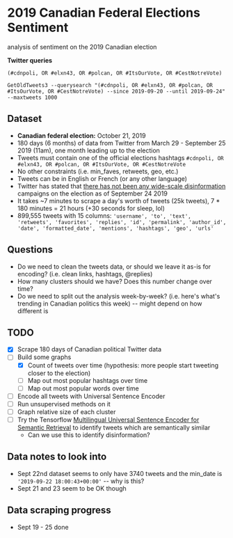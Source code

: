 # 2019 Canadian Federal Elections Sentiment 
analysis of sentiment on the 2019 Canadian election

**Twitter queries**
```
(#cdnpoli, OR #elxn43, OR #polcan, OR #ItsOurVote, OR #CestNotreVote)

GetOldTweets3 --querysearch "(#cdnpoli, OR #elxn43, OR #polcan, OR #ItsOurVote, OR #CestNotreVote) --since 2019-09-20 --until 2019-09-24" --maxtweets 1000
```

## Dataset
* **Canadian federal election:** October 21, 2019
* 180 days (6 months) of data from Twitter from March 29 - September 25 2019 (11am), 
one month leading up to the election 
* Tweets must contain one of the official elections hashtags `#cdnpoli, OR #elxn43, OR #polcan, OR #ItsOurVote, OR #CestNotreVote`
* No other constraints (i.e. min_faves, retweets, geo, etc.)
* Tweets can be in English or French (or any other language)
* Twitter has stated that [there has not been any wide-scale disinformation](https://globalnews.ca/news/5943227/canada-election-twitter-manipulation/) 
campaigns on the election as of September 24 2019
* It takes ~7 minutes to scrape a day's worth of tweets (25k tweets),
7 * 180 minutes = 21 hours (+30 seconds for sleep, lol)
* 899,555 tweets with 15 columns: `'username', 'to', 'text', 'retweets', 'favorites', 'replies', 'id',
       'permalink', 'author_id', 'date', 'formatted_date', 'mentions',
       'hashtags', 'geo', 'urls'`

## Questions 
* Do we need to clean the tweets data, or should we leave it as-is for encoding? 
(i.e. clean links, hashtags, @replies)
* How many clusters should we have? Does this number change over time?  
* Do we need to split out the analysis week-by-week? 
(i.e. here's what's trending in Canadian politics this week)
-- might depend on how different is 

## TODO 
* [x] Scrape 180 days of Canadian political Twitter data
* [ ] Build some graphs
    * [x] Count of tweets over time (hypothesis: more people start tweeting closer to the election)
    * [ ] Map out most popular hashtags over time 
    * [ ] Map out most popular words over time
* [ ] Encode all tweets with Universal Sentence Encoder
* [ ] Run unsupervised methods on it 
* [ ] Graph relative size of each cluster
* [ ] Try the Tensorflow [Multilingual Universal Sentence Encoder for Semantic Retrieval](https://tfhub.dev/s?q=universal-sentence-encoder-multilingual) 
to identify tweets which are semantically similar
    * Can we use this to identify disinformation?
    
## Data notes to look into 
* Sept 22nd dataset seems to only have 3740 tweets and the min_date is `'2019-09-22 18:00:43+00:00'`
-- why is this? 
* Sept 21 and 23 seem to be OK though

## Data scraping progress 
* Sept 19 - 25 done 